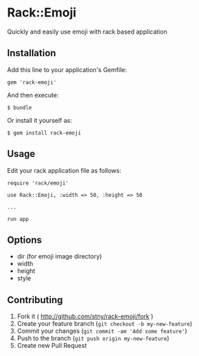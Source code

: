 # Rack::Emoji

Quickly and easily use emoji with rack based application

## Installation

Add this line to your application's Gemfile:

    gem 'rack-emoji'

And then execute:

    $ bundle

Or install it yourself as:

    $ gem install rack-emoji

## Usage

Edit your rack application file as follows:

```
require 'rack/emoji'

use Rack::Emoji, :width => 50, :height => 50

...

run app
```

## Options

- dir (for emoji image directory)
- width
- height
- style

## Contributing

1. Fork it ( http://github.com/stny/rack-emoji/fork )
2. Create your feature branch (`git checkout -b my-new-feature`)
3. Commit your changes (`git commit -am 'Add some feature'`)
4. Push to the branch (`git push origin my-new-feature`)
5. Create new Pull Request
